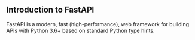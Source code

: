 ## Introduction to FastAPI

FastAPI is a modern, fast (high-performance), web framework for building APIs with Python 3.6+ based on standard Python type hints.
